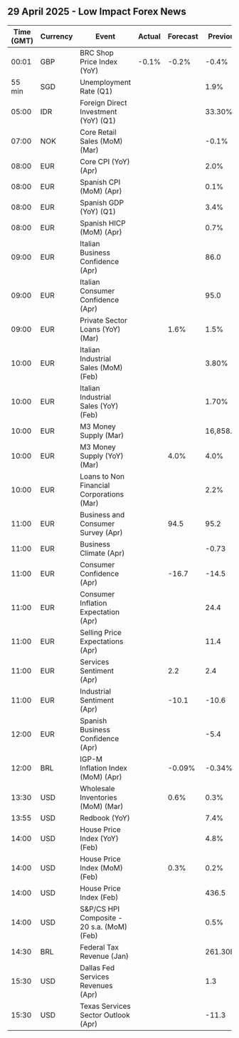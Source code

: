 ## 29 April 2025 - Low Impact Forex News

| Time (GMT) | Currency | Event | Actual | Forecast | Previous |
|------|----------|-------|--------|----------|----------|
| 00:01 | GBP | BRC Shop Price Index (YoY) | -0.1% | -0.2% | -0.4% |
| 55 min | SGD | Unemployment Rate (Q1) |  |  | 1.9% |
| 05:00 | IDR | Foreign Direct Investment (YoY) (Q1) |  |  | 33.30% |
| 07:00 | NOK | Core Retail Sales (MoM) (Mar) |  |  | -0.1% |
| 08:00 | EUR | Core CPI (YoY) (Apr) |  |  | 2.0% |
| 08:00 | EUR | Spanish CPI (MoM) (Apr) |  |  | 0.1% |
| 08:00 | EUR | Spanish GDP (YoY) (Q1) |  |  | 3.4% |
| 08:00 | EUR | Spanish HICP (MoM) (Apr) |  |  | 0.7% |
| 09:00 | EUR | Italian Business Confidence (Apr) |  |  | 86.0 |
| 09:00 | EUR | Italian Consumer Confidence (Apr) |  |  | 95.0 |
| 09:00 | EUR | Private Sector Loans (YoY) (Mar) |  | 1.6% | 1.5% |
| 10:00 | EUR | Italian Industrial Sales (MoM) (Feb) |  |  | 3.80% |
| 10:00 | EUR | Italian Industrial Sales (YoY) (Feb) |  |  | 1.70% |
| 10:00 | EUR | M3 Money Supply (Mar) |  |  | 16,858.7B |
| 10:00 | EUR | M3 Money Supply (YoY) (Mar) |  | 4.0% | 4.0% |
| 10:00 | EUR | Loans to Non Financial Corporations (Mar) |  |  | 2.2% |
| 11:00 | EUR | Business and Consumer Survey (Apr) |  | 94.5 | 95.2 |
| 11:00 | EUR | Business Climate (Apr) |  |  | -0.73 |
| 11:00 | EUR | Consumer Confidence (Apr) |  | -16.7 | -14.5 |
| 11:00 | EUR | Consumer Inflation Expectation (Apr) |  |  | 24.4 |
| 11:00 | EUR | Selling Price Expectations (Apr) |  |  | 11.4 |
| 11:00 | EUR | Services Sentiment (Apr) |  | 2.2 | 2.4 |
| 11:00 | EUR | Industrial Sentiment (Apr) |  | -10.1 | -10.6 |
| 12:00 | EUR | Spanish Business Confidence (Apr) |  |  | -5.4 |
| 12:00 | BRL | IGP-M Inflation Index (MoM) (Apr) |  | -0.09% | -0.34% |
| 13:30 | USD | Wholesale Inventories (MoM) (Mar) |  | 0.6% | 0.3% |
| 13:55 | USD | Redbook (YoY) |  |  | 7.4% |
| 14:00 | USD | House Price Index (YoY) (Feb) |  |  | 4.8% |
| 14:00 | USD | House Price Index (MoM) (Feb) |  | 0.3% | 0.2% |
| 14:00 | USD | House Price Index (Feb) |  |  | 436.5 |
| 14:00 | USD | S&P/CS HPI Composite - 20 s.a. (MoM) (Feb) |  |  | 0.5% |
| 14:30 | BRL | Federal Tax Revenue (Jan) |  |  | 261.30B |
| 15:30 | USD | Dallas Fed Services Revenues (Apr) |  |  | 1.3 |
| 15:30 | USD | Texas Services Sector Outlook (Apr) |  |  | -11.3 |
